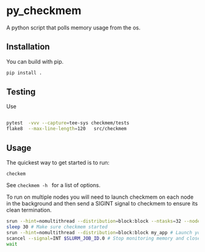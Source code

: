 # py_checkmem

A python script that polls memory usage from the os.

## Installation

You can build with pip.  

```bash
pip install .
```

## Testing

Use

```bash

pytest  -vvv --capture=tee-sys checkmem/tests
flake8  --max-line-length=120   src/checkmem 

```

## Usage

The quickest way to get started is to run:

```
checkem
```

See `checkmem -h ` for a list of options.

To run on multiple nodes you will need to launch checkmem on each node in the background and then send a SIGINT signal to checkmem to ensure its clean termination.

```bash
srun --hint=nomultithread --distribution=block:block --ntasks=32 --nodes=32 --ntasks-per-node=1 --overlap checkmem --recorder_type process &
sleep 30 # Make sure checkmem started
srun --hint=nomultithread --distribution=block:block my_app # Launch you application as usual
scancel --signal=INT $SLURM_JOB_ID.0 # Stop monitoring memory and close safely
wait
```
